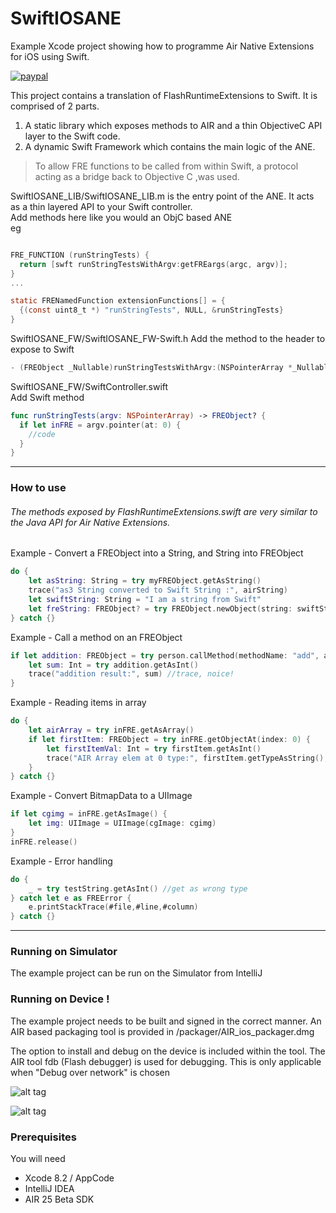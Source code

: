 # SwiftIOSANE  

Example Xcode project showing how to programme Air Native Extensions for iOS using Swift.

[![paypal](https://www.paypalobjects.com/en_US/i/btn/btn_donateCC_LG.gif)](https://www.paypal.com/cgi-bin/webscr?cmd=_s-xclick&hosted_button_id=5UR2T52J633RC)

This project contains a translation of FlashRuntimeExtensions to Swift.
It is comprised of 2 parts.

1. A static library which exposes methods to AIR and a thin ObjectiveC API layer to the Swift code. 
2. A dynamic Swift Framework which contains the main logic of the ANE.

> To allow FRE functions to be called from within Swift, a protocol acting 
> as a bridge back to Objective C ,was used.

SwiftIOSANE_LIB/SwiftIOSANE_LIB.m is the entry point of the ANE. It acts as a thin layered API to your Swift controller.  
Add methods here like you would an ObjC based ANE  
eg

````objectivec

FRE_FUNCTION (runStringTests) {
  return [swft runStringTestsWithArgv:getFREargs(argc, argv)];
}
...

static FRENamedFunction extensionFunctions[] = {
  {(const uint8_t *) "runStringTests", NULL, &runStringTests}
}
`````


SwiftIOSANE_FW/SwiftIOSANE_FW-Swift.h
Add the method to the header to expose to Swift 

````objectivec
- (FREObject _Nullable)runStringTestsWithArgv:(NSPointerArray *_Nullable)argv;
`````


SwiftIOSANE_FW/SwiftController.swift  
Add Swift method  

````swift
func runStringTests(argv: NSPointerArray) -> FREObject? {
  if let inFRE = argv.pointer(at: 0) {
    //code
  }
}
`````


----------

### How to use
######  The methods exposed by FlashRuntimeExtensions.swift are very similar to the Java API for Air Native Extensions. 

Example - Convert a FREObject into a String, and String into FREObject

````swift
do {
	let asString: String = try myFREObject.getAsString()
	trace("as3 String converted to Swift String :", airString)
	let swiftString: String = "I am a string from Swift"
	let freString: FREObject? = try FREObject.newObject(string: swiftString)
} catch {}
`````


Example - Call a method on an FREObject

````swift
if let addition: FREObject = try person.callMethod(methodName: "add", args: FREObject.toArray(args: 100, 33)) {
	let sum: Int = try addition.getAsInt()
	trace("addition result:", sum) //trace, noice!
}
`````

Example - Reading items in array
````swift
do {
	let airArray = try inFRE.getAsArray()
	if let firstItem: FREObject = try inFRE.getObjectAt(index: 0) {
		let firstItemVal: Int = try firstItem.getAsInt()
		trace("AIR Array elem at 0 type:", firstItem.getTypeAsString(), "value:", firstItemVal)
	}
} catch {}
`````

Example - Convert BitmapData to a UIImage
````swift
if let cgimg = inFRE.getAsImage() {
	let img: UIImage = UIImage(cgImage: cgimg)
}
inFRE.release()
`````

Example - Error handling
````swift
do {
	_ = try testString.getAsInt() //get as wrong type
} catch let e as FREError {
	e.printStackTrace(#file,#line,#column)
} catch {}
`````
----------
### Running on Simulator

The example project can be run on the Simulator from IntelliJ

### Running on Device !

The example project needs to be built and signed in the correct manner.
An AIR based packaging tool is provided in /packager/AIR_ios_packager.dmg

The option to install and debug on the device is included within the tool.
The AIR tool fdb (Flash debugger) is used for debugging. This is only applicable when "Debug over network" is chosen

![alt tag](https://github.com/tuarua/SwiftIOSANE/blob/master/screenshots/1.png)


![alt tag](https://github.com/tuarua/SwiftIOSANE/blob/master/screenshots/2.png)

### Prerequisites

You will need

- Xcode 8.2 / AppCode
- IntelliJ IDEA
- AIR 25 Beta SDK
